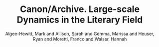 ---
type: 'pamphlet'
pubkey: 'LLP11'
author: 'Algee-Hewitt, Mark and Allison, Sarah and Gemma, Marissa and Heuser, Ryan and Moretti, Franco and Walser, Hannah'
title: '11. Canon/Archive. Large-scale Dynamics in the Literary Field'
publisher: 'Stanford Literary Lab'
url:
year: 2016
project:
pamphlet:
  image: "/assets/images/p11.png"
  pdf: "https://litlab.stanford.edu/LiteraryLabPamphlet11.pdf"
  pubdate: 2016-01-01
  blurb: "Of the novelties introduced by digitization in the study of literature, the size of the archive is probably the most dramatic: we used to work on a couple of hundred nineteenth-century novels, and now we can analyze thousands of them, tens of thousands, tomorrow hundreds of thousands. It’s a moment of euphoria, for quantitative literary history: like having a telescope that makes you see entirely new galaxies. And it’s a moment of truth: so, have the digital skies revealed anything that changes our knowledge of literature?"
---